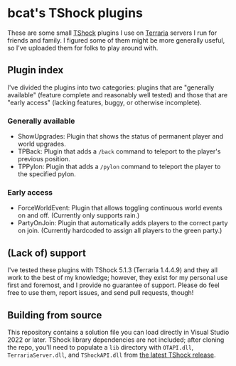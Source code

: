 # bcat's TShock plugins

These are some small [TShock](https://github.com/Pryaxis/TShock) plugins I use
on [Terraria](https://terraria.org/) servers I run for friends and family. I
figured some of them might be more generally useful, so I've uploaded them for
folks to play around with.

## Plugin index

I've divided the plugins into two categories: plugins that are "generally
available" (feature complete and reasonably well tested) and those that are
"early access" (lacking features, buggy, or otherwise incomplete).

### Generally available

* ShowUpgrades: Plugin that shows the status of permanent player and world
  upgrades.
* TPBack: Plugin that adds a `/back` command to teleport to the player's
  previous position.
* TPPylon: Plugin that adds a `/pylon` command to teleport the player to the
  specified pylon.

### Early access

* ForceWorldEvent: Plugin that allows toggling continuous world events on and
  off. (Currently only supports rain.)
* PartyOnJoin: Plugin that automatically adds players to the correct party on
  join. (Currently hardcoded to assign all players to the green party.)

## (Lack of) support

I've tested these plugins with TShock 5.1.3 (Terraria 1.4.4.9) and they all work
to the best of my knowledge; however, they exist for my personal use first and
foremost, and I provide no guarantee of support. Please do feel free to use
them, report issues, and send pull requests, though!

## Building from source

This repository contains a solution file you can load directly in Visual Studio
2022 or later. TShock library dependencies are not included; after cloning the
repo, you'll need to populate a `lib` directory with `OTAPI.dll`,
`TerrariaServer.dll`, and `TShockAPI.dll` from [the latest TShock
release](https://github.com/Pryaxis/TShock/releases).
